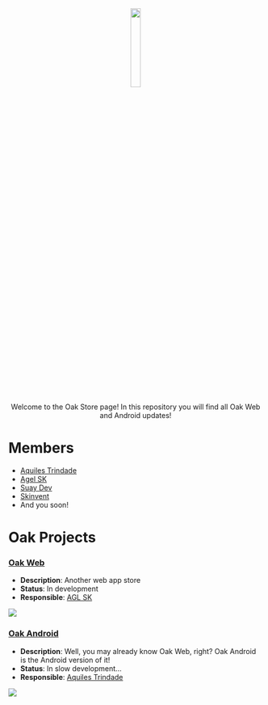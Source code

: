 <div align="center">
  <img width="20%" height="20%" src="https://avatars.githubusercontent.com/u/172158006?s=400&u=bd25903d55ecdd876355368dcc01d420ebd1ac2a&v=4" />
</div>

<div align="center">
   Welcome to the Oak Store page!
   In this repository you will find all Oak Web and Android updates!
</div>

# Members

- [Aquiles Trindade](https://github.com/aquilesTrindade)
- [Agel SK](https://github.com/aglsk)
- [Suay Dev](https://github.com/devsuay)
- [Skinvent](https://github.com/skinvent)
- And you soon!
  

# Oak Projects

### [Oak Web](https://github.com/Oak-Store/Oak-Web)
- **Description**: Another web app store
- **Status**: In development
- **Responsible**: [AGL SK](https://github.com/aglsk)
<a href="https://github.com/Oak-Store/Oak-Web/graphs/contributors">
  <img src="https://contrib.rocks/image?repo=Oak-Store/Oak-Web" />
</a>

### [Oak Android](https://github.com/Oak-Store/Oak-Android)
- **Description**: Well, you may already know Oak Web, right? Oak Android is the Android version of it!
- **Status**: In slow development...
- **Responsible**: [Aquiles Trindade](https://github.com/aquilesTrindade)
<a href="https://github.com/Oak-Store/Oak-Android/graphs/contributors">
  <img src="https://contrib.rocks/image?repo=Oak-Store/Oak-Android" />
</a>
